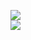 [![](https://img.shields.io/badge/Made%20With-Github%20Spray-lightgrey.svg?style=for-the-badge&logo=github)](https://github.com/Annihil/github-spray#30226)  
[![](https://i.imgur.com/2DrTn0Z.gif)](https://github.com/Annihil/github-spray)
